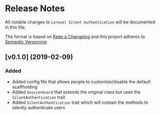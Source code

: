 # Release Notes

All notable changes to `Laravel Silent Authentication` will be documented in this file.

The format is based on [Keep a Changelog](http://keepachangelog.com/en/1.0.0/)
and this project adheres to [Semantic Versioning](http://semver.org/spec/v2.0.0.html).

## [v0.1.0] (2019-02-09)

### Added

- Added config file that allows people to customize/disable the default scaffholding
- Added `SessionGuard` that extends the original class but uses the `SilentAuthentication` trait
- Added `SilentAuthentication` trait which will contain the methods to silently authenticate users
